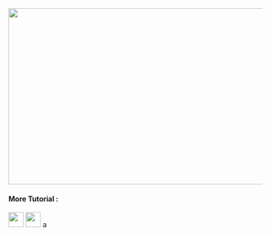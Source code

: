 <img src="https://i.postimg.cc/FKnDd10w/1920x1080-894522-artwork-Winged-Hussars-Polish-hussar.jpg" alt="" width="1900px" height="350">
<h4>More Tutorial :</h4>

<a href="https://medium.com/@febriandani00"><img src="https://i.postimg.cc/NFSQF6YD/download-1.png" alt="" width="30" height="30"></a>
<a href="https://www.grepper.com/profile/febrian-dani-ritonga"><img src="https://i.postimg.cc/YCjzcH7D/download-2.jpg" alt="" width="30" height="30"></a>
a
